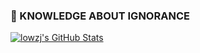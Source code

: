 ### 👣 KNOWLEDGE ABOUT IGNORANCE

[![lowzj's GitHub Stats](https://github-readme-stats.vercel.app/api?username=lowzj&show_icons=true&count_private=true&theme=onedark)](lowzj.com)

<!--
**lowzj/lowzj** is a ✨ _special_ ✨ repository because its `README.md` (this file) appears on your GitHub profile.

Here are some ideas to get you started:

- 🔭 I’m currently working on ...
- 🌱 I’m currently learning ...
- 👯 I’m looking to collaborate on ...
- 🤔 I’m looking for help with ...
- 💬 Ask me about ...
- 📫 How to reach me: ...
- 😄 Pronouns: ...
- ⚡ Fun fact: ...
-->
